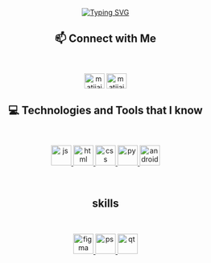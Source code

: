 

<p align="center"><a href="https://github.com/matijaime/"><img src="https://readme-typing-svg.demolab.com?font=Fira+Code&pause=1000&center=FALSO&vCenter=FALSO&repeat=verdadero&random=FALSO&width=435&lines=Hi+There%2C+I'm+Matias+Jaime%F0%9F%91%8B" alt="Typing SVG" /></a></p>

<div align="center">
  
## :mailbox: Connect with Me</br>
</div>

<br />
<p align="center">
<a href="https://instagram/matijaime__" target="blank"><img align="center" src="https://skillicons.dev/icons?i=instagram" alt="matijaime" height="30" width="40" /></a>
<a href="https://twitter.com/matijaime__" target="blank"><img align="center" src="https://skillicons.dev/icons?i=twitter" alt="matijaime__" height="30" width="40" /></a>
</p>


<div align="center">

## :computer: Technologies and Tools that I know
  
<br />
  
<a  margin="10" href="https://devdocs.io/javascript/" target="_blank"><img margin="10px" height="40" src="https://skillicons.dev/icons?i=js" alt="js"/> </a>
<a  margin="10" href="https://developer.mozilla.org/en-US/docs/Web/HTML" target="_blank"><img margin="10px" height="40" src="https://skillicons.dev/icons?i=html" alt="html"/> </a>
<a  margin="10" href="https://developer.mozilla.org/en-US/docs/Web/CSS" target="_blank"><img margin="10px" height="40" src="https://skillicons.dev/icons?i=css" alt="css"/> </a>
<a  margin="10" href="https://https://www.python.org/" target="_blank"><img margin="10px" height="40" src="https://skillicons.dev/icons?i=py" alt="py"/> </a>
<a  margin="10" href="https://developer.android.com/studio?hl=es-419" target="_blank"><img margin="10px" height="40" src="https://skillicons.dev/icons?i=androidstudio" alt="androidstudio"/> </a>

<br />  

## skills


<br />  
  
<a  margin="10" href="https://figma.com/" target="_blank"><img margin="10px" height="40" src="https://skillicons.dev/icons?i=figma" alt="figma"/> </a>
<a  margin="10" href="https://www.adobe.com/ar/products/photoshop.html" target="_blank"><img margin="10px" height="40" src="https://skillicons.dev/icons?i=ps" alt="ps"/> </a>
<a  margin="10" href="https://doc.qt.io/qtforpython-6/" target="_blank"><img margin="10px" height="40" src="https://skillicons.dev/icons?i=qt" alt="qt"/> </a>
</div>

